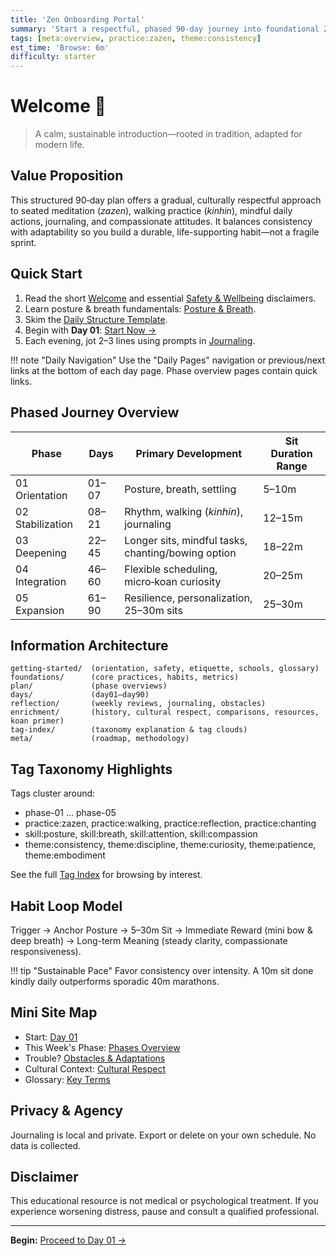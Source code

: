 ```yaml
---
title: 'Zen Onboarding Portal'
summary: 'Start a respectful, phased 90‑day journey into foundational Zen-inspired practice with clarity and gentle discipline.'
tags: [meta:overview, practice:zazen, theme:consistency]
est_time: 'Browse: 6m'
difficulty: starter
---
```


# Welcome :seedling:

> A calm, sustainable introduction—rooted in tradition, adapted for modern life.

## Value Proposition

This structured 90‑day plan offers a gradual, culturally respectful approach to seated meditation (_zazen_), walking practice (_kinhin_), mindful daily actions, journaling, and compassionate attitudes. It balances consistency with adaptability so you build a durable, life-supporting habit—not a fragile sprint.

## Quick Start

1. Read the short [Welcome](getting-started/welcome.md) and essential [Safety & Wellbeing](getting-started/safety-wellbeing.md) disclaimers.
2. Learn posture & breath fundamentals: [Posture & Breath](getting-started/posture-and-breath.md).
3. Skim the [Daily Structure Template](foundations/daily-structure-template.md).
4. Begin with **Day 01**: [Start Now →](days/day01.md)
5. Each evening, jot 2–3 lines using prompts in [Journaling](reflection/journaling-prompts.md).

!!! note "Daily Navigation"
Use the "Daily Pages" navigation or previous/next links at the bottom of each day page. Phase overview pages contain quick links.

## Phased Journey Overview

| Phase            | Days  | Primary Development                                | Sit Duration Range |
| ---------------- | ----- | -------------------------------------------------- | ------------------ |
| 01 Orientation   | 01–07 | Posture, breath, settling                          | 5–10m              |
| 02 Stabilization | 08–21 | Rhythm, walking (_kinhin_), journaling             | 12–15m             |
| 03 Deepening     | 22–45 | Longer sits, mindful tasks, chanting/bowing option | 18–22m             |
| 04 Integration   | 46–60 | Flexible scheduling, micro‑koan curiosity          | 20–25m             |
| 05 Expansion     | 61–90 | Resilience, personalization, 25–30m sits           | 25–30m             |

## Information Architecture

```text
getting-started/  (orientation, safety, etiquette, schools, glossary)
foundations/      (core practices, habits, metrics)
plan/             (phase overviews)
days/             (day01–day90)
reflection/       (weekly reviews, journaling, obstacles)
enrichment/       (history, cultural respect, comparisons, resources, koan primer)
tag-index/        (taxonomy explanation & tag clouds)
meta/             (roadmap, methodology)
```

## Tag Taxonomy Highlights

Tags cluster around:

-   phase-01 … phase-05
-   practice:zazen, practice:walking, practice:reflection, practice:chanting
-   skill:posture, skill:breath, skill:attention, skill:compassion
-   theme:consistency, theme:discipline, theme:curiosity, theme:patience, theme:embodiment

See the full [Tag Index](tag-index/index.md) for browsing by interest.

## Habit Loop Model

Trigger → Anchor Posture → 5–30m Sit → Immediate Reward (mini bow & deep breath) → Long-term Meaning (steady clarity, compassionate responsiveness).

!!! tip "Sustainable Pace"
Favor consistency over intensity. A 10m sit done kindly daily outperforms sporadic 40m marathons.

## Mini Site Map

-   Start: [Day 01](days/day01.md)
-   This Week's Phase: [Phases Overview](plan/phases-overview.md)
-   Trouble? [Obstacles & Adaptations](reflection/obstacles-and-adaptations.md)
-   Cultural Context: [Cultural Respect](enrichment/cultural-respect.md)
-   Glossary: [Key Terms](getting-started/glossary.md)

## Privacy & Agency

Journaling is local and private. Export or delete on your own schedule. No data is collected.

## Disclaimer

This educational resource is not medical or psychological treatment. If you experience worsening distress, pause and consult a qualified professional.

---

**Begin:** [Proceed to Day 01 →](days/day01.md)
